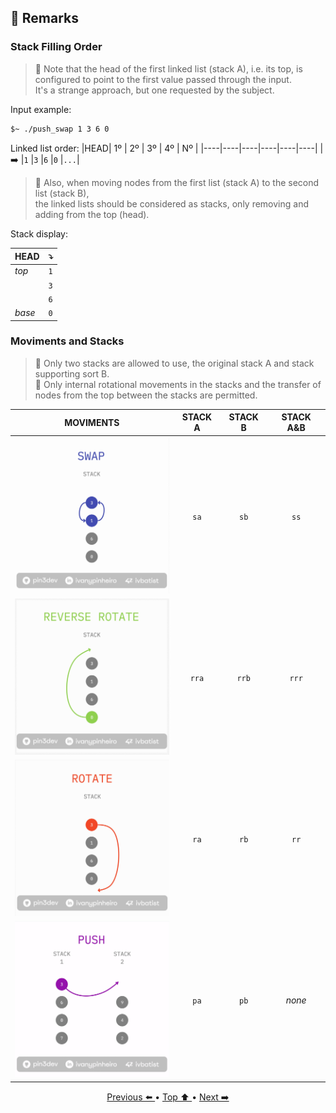 ## 🔎 Remarks <a id="remarks"></a>

### Stack Filling Order

> 🚨 Note that the head of the first linked list (stack A), i.e. its top, is configured to point to the first value passed through the input.  
It's a strange approach, but one requested by the subject.  

Input example:
```bash
$~ ./push_swap 1 3 6 0
```  
Linked list order:
|HEAD| 1º | 2º | 3º | 4º | Nº |
|----|----|----|----|----|----|
| ➡️  |`1` |`3` |`6` |`0` |`...`|


> 🚨 Also, when moving nodes from the first list (stack A) to the second list (stack B),  
the linked lists should be considered as stacks, only removing and adding from the top (head).

Stack display:

|HEAD| ⤵️ |
|----|----|
|_top_|`1` |
|    |`3` |
|    |`6` |
|_base_|`0` |

### Moviments and Stacks

> 🚨 Only two stacks are allowed to use, the original stack A and stack supporting sort B.   
> 🚨 Only internal rotational movements in the stacks and the transfer of nodes from the top between the stacks are permitted. 

<!--
|STACK| swap↕️ | reverse-rotate↗️ | rotate↘️ | push➡️ |
|-----|------|----------------|--------|------|
|     |<img src="https://github.com/pin3dev/42_Cursus/blob/a708c0de6d3fdc729bb720318b5d35bdaa9551c0/assets/PushSwap/Tutorial/general_swap.gif" width="250" height="250" />|<img src="https://github.com/pin3dev/42_Cursus/blob/a708c0de6d3fdc729bb720318b5d35bdaa9551c0/assets/PushSwap/Tutorial/general_reverserotate.gif" width="250" height="250" /> |<img src="https://github.com/pin3dev/42_Cursus/blob/a708c0de6d3fdc729bb720318b5d35bdaa9551c0/assets/PushSwap/Tutorial/general_rotate.gif" width="250" height="250" />|<img src="https://github.com/pin3dev/42_Cursus/blob/a708c0de6d3fdc729bb720318b5d35bdaa9551c0/assets/PushSwap/Tutorial/general_push.gif" width="250" height="250" />  |
|  A  |`sa` |`rra` |`ra` |`pa` |
|  B  |`sb` |`rrb` |`rb` |`pb` |
| A&B |`ss` |`rrr` |`rr` | _none_ |  
-->

|MOVIMENTS| STACK A | STACK B | STACK A&B |  
|:-------:|:-------:|:-------:|:---------:|    
|<img src="https://github.com/pin3dev/42_Cursus/blob/a708c0de6d3fdc729bb720318b5d35bdaa9551c0/assets/PushSwap/Tutorial/general_swap.gif" width="250" height="250" /> | `sa` | `sb`| `ss` |  
|<img src="https://github.com/pin3dev/42_Cursus/blob/a708c0de6d3fdc729bb720318b5d35bdaa9551c0/assets/PushSwap/Tutorial/general_reverserotate.gif" width="250" height="250" /> | `rra` | `rrb`| `rrr` |  
|<img src="https://github.com/pin3dev/42_Cursus/blob/a708c0de6d3fdc729bb720318b5d35bdaa9551c0/assets/PushSwap/Tutorial/general_rotate.gif" width="250" height="250" /> | `ra` | `rb` | `rr` |  
|<img src="https://github.com/pin3dev/42_Cursus/blob/a708c0de6d3fdc729bb720318b5d35bdaa9551c0/assets/PushSwap/Tutorial/general_push.gif" width="250" height="250" /> | `pa` | `pb`| _none_ |  

<p align="center">
 <a href="https://github.com/pin3dev/42_Cursus/blob/main/tutorial/PushSwap/EN/docs/home.md"> Previous ⬅️ </a> •
<a href="#remarks"> Top ⬆️ </a> • 
<a href="https://github.com/pin3dev/42_Cursus/blob/main/tutorial/PushSwap/EN/docs/concepts.md">Next ➡️ </a>
</p>
